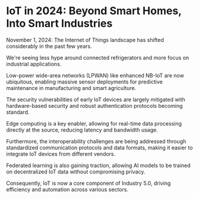 # IoT in 2024: Beyond Smart Homes, Into Smart Industries

November 1, 2024: The Internet of Things landscape has shifted considerably in the past few years.

We're seeing less hype around connected refrigerators and more focus on industrial applications.

Low-power wide-area networks (LPWAN) like enhanced NB-IoT are now ubiquitous, enabling massive sensor deployments for predictive maintenance in manufacturing and smart agriculture.

The security vulnerabilities of early IoT devices are largely mitigated with hardware-based security and robust authentication protocols becoming standard.

Edge computing is a key enabler, allowing for real-time data processing directly at the source, reducing latency and bandwidth usage.

Furthermore, the interoperability challenges are being addressed through standardized communication protocols and data formats, making it easier to integrate IoT devices from different vendors.

Federated learning is also gaining traction, allowing AI models to be trained on decentralized IoT data without compromising privacy.

Consequently, IoT is now a core component of Industry 5.0, driving efficiency and automation across various sectors.
